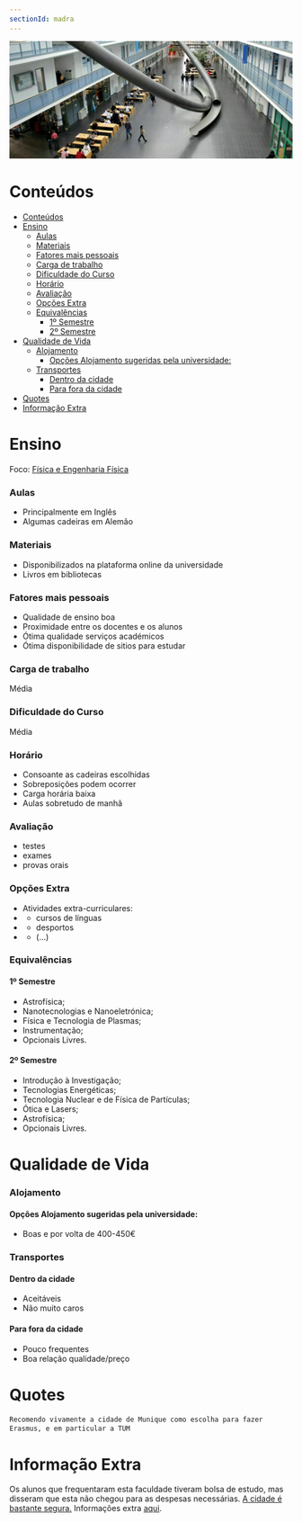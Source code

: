 ```yaml
---
sectionId: madra
---
```


<img src="images/tum.webp" alt="TUM" class="rounded-image">

# Conteúdos

-   [Conteúdos](#conteúdos)
-   [Ensino](#ensino)
    -   [Aulas](#aulas)
    -   [Materiais](#materiais)
    -   [Fatores mais pessoais](#fatores-mais-pessoais)
    -   [Carga de trabalho](#carga-de-trabalho)
    -   [Dificuldade do Curso](#dificuldade-do-curso)
    -   [Horário](#horário)
    -   [Avaliação](#avaliação)
    -   [Opções Extra](#opções-extra)
    -   [Equivalências](#equivalências)
        -   [1º Semestre](#1º-semestre)
        -   [2º Semestre](#2º-semestre)
-   [Qualidade de Vida](#qualidade-de-vida)
    -   [Alojamento](#alojamento)
        -   [Opções Alojamento sugeridas pela universidade:](#opções-alojamento-sugeridas-pela-universidade)
    -   [Transportes](#transportes)
        -   [Dentro da cidade](#dentro-da-cidade)
        -   [Para fora da cidade](#para-fora-da-cidade)
-   [Quotes](#quotes)
-   [Informação Extra](#informação-extra)

# Ensino

Foco: <u>Física e Engenharia Física</u>

### Aulas

-   Principalmente em Inglês
-   Algumas cadeiras em Alemão

### Materiais

-   Disponibilizados na plataforma online da universidade
-   Livros em bibliotecas

### Fatores mais pessoais

-   Qualidade de ensino boa
-   Proximidade entre os docentes e os alunos
-   Ótima qualidade serviços académicos
-   Ótima disponibilidade de sitios para estudar

### Carga de trabalho

Média

### Dificuldade do Curso

Média

### Horário

-   Consoante as cadeiras escolhidas
-   Sobreposições podem ocorrer
-   Carga horária baixa
-   Aulas sobretudo de manhã

### Avaliação

-   testes
-   exames
-   provas orais

### Opções Extra

-   Atividades extra-curriculares:
-   -   cursos de línguas
-   -   desportos
-   -   (...)

### Equivalências

#### 1º Semestre

-   Astrofísica;
-   Nanotecnologias e Nanoeletrónica;
-   Física e Tecnologia de Plasmas;
-   Instrumentação;
-   Opcionais Livres.

#### 2º Semestre

-   Introdução à Investigação;
-   Tecnologias Energéticas;
-   Tecnologia Nuclear e de Física de Partículas;
-   Ótica e Lasers;
-   Astrofísica;
-   Opcionais Livres.

# Qualidade de Vida

### Alojamento

#### Opções Alojamento sugeridas pela universidade:

-   Boas e por volta de 400-450€

### Transportes

#### Dentro da cidade

-   Aceitáveis
-   Não muito caros

#### Para fora da cidade

-   Pouco frequentes
-   Boa relação qualidade/preço

# Quotes

```
Recomendo vivamente a cidade de Munique como escolha para fazer
Erasmus, e em particular a TUM
```

# Informação Extra

Os alunos que frequentaram esta faculdade tiveram bolsa de estudo, mas disseram que esta não chegou para as despesas necessárias. <u>A cidade é bastante segura.</u>
Informações extra [aqui](https://docs.google.com/document/d/16rxoFQBVPXwgE1D9TChpHvunQHEMwpYfS62ouD-tFZg/edit).
